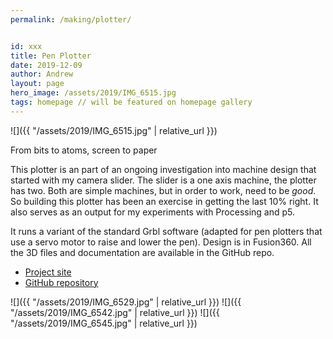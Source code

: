 ```yaml
---
permalink: /making/plotter/


id: xxx
title: Pen Plotter
date: 2019-12-09
author: Andrew
layout: page
hero_image: /assets/2019/IMG_6515.jpg
tags: homepage // will be featured on homepage gallery
---
```

![]({{ "/assets/2019/IMG_6515.jpg" | relative_url }})

From bits to atoms, screen to paper 
<!--more-->

This plotter is an part of an ongoing investigation into machine design that started with my camera slider. The slider is a one axis machine, the plotter has two. Both are simple machines, but in order to work, need to be _good_. So building this plotter has been an exercise in getting the last 10% right. It also serves as an output for my experiments with Processing and p5. 

It runs a variant of the standard Grbl software (adapted for pen plotters that use a servo motor to raise and lower the pen). Design is in Fusion360. All the 3D files and documentation are available in the GitHub repo.


* [Project site](http://andrewsleigh.com/plotter/)
* [GitHub repository](https://github.com/andrewsleigh/plotter)

![]({{ "/assets/2019/IMG_6529.jpg" | relative_url }})
![]({{ "/assets/2019/IMG_6542.jpg" | relative_url }})
![]({{ "/assets/2019/IMG_6545.jpg" | relative_url }})